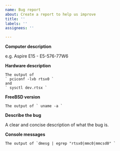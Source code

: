 ```yaml
---
name: Bug report
about: Create a report to help us improve
title: ''
labels: ''
assignees: ''

---
```


**Computer description**

e.g. Aspire E15 - E5-576-77W6

**Hardware description**

```
The output of 
` pciconf -lvb rtsx0 `
and
` sysctl dev.rtsx `
```
**FreeBSD version**

```
The output of ` uname -a `
```
**Describe the bug**

A clear and concise description of what the bug is.

**Console messages**

```
The output of `dmesg | egrep "rtsx0|mmc0|mmcsd0" `
```

